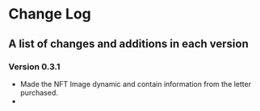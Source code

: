 # Change Log
## A list of changes and additions in each version

### Version 0.3.1
- Made the NFT Image dynamic and contain information from the letter purchased.
- 